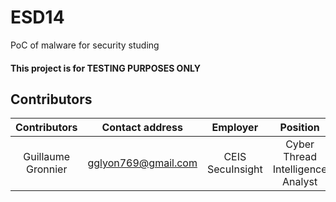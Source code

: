 # ESD14

PoC of malware for security studing 

#### **This project is for TESTING PURPOSES ONLY** </br>

## Contributors

| Contributors | Contact address | Employer | Position |
|:-----------:|:------------:|:------------:|:------------:|
| Guillaume Gronnier | <gglyon769@gmail.com> | CEIS SecuInsight | Cyber Thread Intelligence Analyst